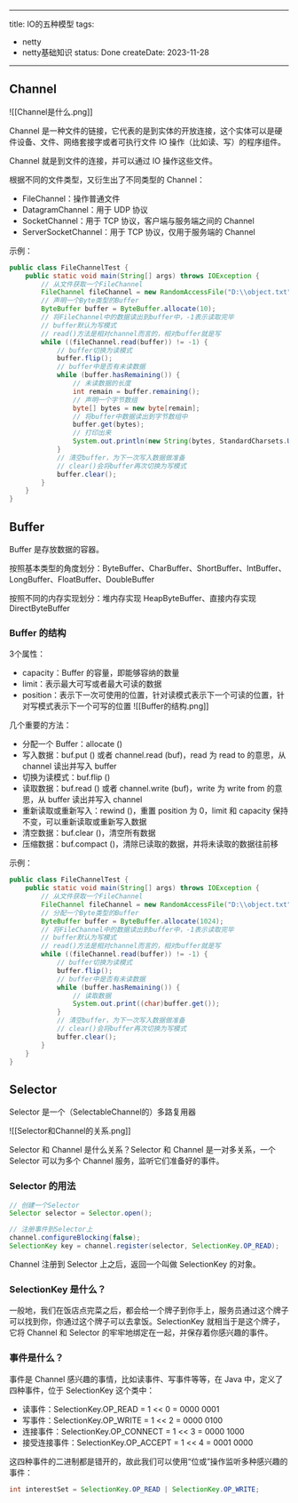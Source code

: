 
---
title: IO的五种模型
tags:
  - netty
  - netty基础知识
status: Done
createDate: 2023-11-28
---

## Channel

![[Channel是什么.png]]

Channel 是一种文件的链接，它代表的是到实体的开放连接，这个实体可以是硬件设备、文件、网络套接字或者可执行文件 IO 操作（比如读、写）的程序组件。

Channel 就是到文件的连接，并可以通过 IO 操作这些文件。

根据不同的文件类型，又衍生出了不同类型的 Channel：
- FileChannel：操作普通文件
- DatagramChannel：用于 UDP 协议
- SocketChannel：用于 TCP 协议，客户端与服务端之间的 Channel
- ServerSocketChannel：用于 TCP 协议，仅用于服务端的 Channel

示例：

```java
public class FileChannelTest {
    public static void main(String[] args) throws IOException {
        // 从文件获取一个FileChannel
        FileChannel fileChannel = new RandomAccessFile("D:\\object.txt", "rw").getChannel();
        // 声明一个Byte类型的Buffer
        ByteBuffer buffer = ByteBuffer.allocate(10);
        // 将FileChannel中的数据读出到buffer中，-1表示读取完毕
        // buffer默认为写模式
        // read()方法是相对channel而言的，相对buffer就是写
        while ((fileChannel.read(buffer)) != -1) {
            // buffer切换为读模式
            buffer.flip();
            // buffer中是否有未读数据
            while (buffer.hasRemaining()) {
                // 未读数据的长度
                int remain = buffer.remaining();
                // 声明一个字节数组
                byte[] bytes = new byte[remain];
                // 将buffer中数据读出到字节数组中
                buffer.get(bytes);
                // 打印出来
                System.out.println(new String(bytes, StandardCharsets.UTF_8));
            }
            // 清空buffer，为下一次写入数据做准备
            // clear()会将buffer再次切换为写模式
            buffer.clear();
        }
    }
}
```

## Buffer

Buffer 是存放数据的容器。

按照基本类型的角度划分：ByteBuffer、CharBuffer、ShortBuffer、IntBuffer、LongBuffer、FloatBuffer、DoubleBuffer

按照不同的内存实现划分：堆内存实现 HeapByteBuffer、直接内存实现 DirectByteBuffer

### Buffer 的结构

3个属性：

- capacity：Buffer 的容量，即能够容纳的数量
- limit：表示最大可写或者最大可读的数据
- position：表示下一次可使用的位置，针对读模式表示下一个可读的位置，针对写模式表示下一个可写的位置
![[Buffer的结构.png]]

几个重要的方法：
- 分配一个 Buffer：allocate ()
- 写入数据：buf.put () 或者 channel.read (buf)，read 为 read to 的意思，从 channel 读出并写入 buffer
- 切换为读模式：buf.flip ()
- 读取数据：buf.read () 或者 channel.write (buf)，write 为 write from 的意思，从 buffer 读出并写入 channel
- 重新读取或重新写入：rewind ()，重置 position 为 0，limit 和 capacity 保持不变，可以重新读取或重新写入数据
- 清空数据：buf.clear ()，清空所有数据
- 压缩数据：buf.compact ()，清除已读取的数据，并将未读取的数据往前移

示例：

```java
public class FileChannelTest {
    public static void main(String[] args) throws IOException {
        // 从文件获取一个FileChannel
        FileChannel fileChannel = new RandomAccessFile("D:\\object.txt", "rw").getChannel();
        // 分配一个Byte类型的Buffer
        ByteBuffer buffer = ByteBuffer.allocate(1024);
        // 将FileChannel中的数据读出到buffer中，-1表示读取完毕
        // buffer默认为写模式
        // read()方法是相对channel而言的，相对buffer就是写
        while ((fileChannel.read(buffer)) != -1) {
            // buffer切换为读模式
            buffer.flip();
            // buffer中是否有未读数据
            while (buffer.hasRemaining()) {
                // 读取数据
                System.out.print((char)buffer.get());
            }
            // 清空buffer，为下一次写入数据做准备
            // clear()会将buffer再次切换为写模式
            buffer.clear();
        }
    }
}
```

## Selector

Selector 是一个（SelectableChannel的）多路复用器

![[Selector和Channel的关系.png]]

Selector 和 Channel 是什么关系？Selector 和 Channel 是一对多关系，一个Selector 可以为多个 Channel 服务，监听它们准备好的事件。

### Selector 的用法

```java
// 创建一个Selector
Selector selector = Selector.open();

// 注册事件到Selector上
channel.configureBlocking(false);
SelectionKey key = channel.register(selector, SelectionKey.OP_READ);
```

Channel 注册到 Selector 上之后，返回一个叫做 SelectionKey 的对象。

### SelectionKey 是什么？

一般地，我们在饭店点完菜之后，都会给一个牌子到你手上，服务员通过这个牌子可以找到你，你通过这个牌子可以去拿饭。SelectionKey 就相当于是这个牌子，它将 Channel 和 Selector 的牢牢地绑定在一起，并保存着你感兴趣的事件。

### 事件是什么？

事件是 Channel 感兴趣的事情，比如读事件、写事件等等，在 Java 中，定义了四种事件，位于 SelectionKey 这个类中：

- 读事件：SelectionKey.OP_READ = 1 << 0 = 0000 0001
- 写事件：SelectionKey.OP_WRITE = 1 << 2 = 0000 0100
- 连接事件：SelectionKey.OP_CONNECT = 1 << 3 = 0000 1000
- 接受连接事件：SelectionKey.OP_ACCEPT = 1 << 4 = 0001 0000

这四种事件的二进制都是错开的，故此我们可以使用“位或”操作监听多种感兴趣的事件：

```java
int interestSet = SelectionKey.OP_READ | SelectionKey.OP_WRITE;
```
